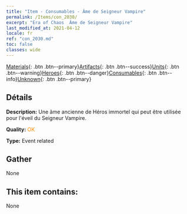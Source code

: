 ```yaml
---
title: "Item - Consumables - Âme de Seigneur Vampire"
permalink: /Items/con_2030/
excerpt: "Era of Chaos  Âme de Seigneur Vampire"
last_modified_at: 2021-04-12
locale: fr
ref: "con_2030.md"
toc: false
classes: wide
---
```

 [Materials](/fr/Items/){: .btn .btn--primary}[Artifacts](/fr/Items/Artifacts/){: .btn .btn--success}[Units](/fr/Items/Units/){: .btn .btn--warning}[Heroes](/fr/Items/Heroes/){: .btn .btn--danger}[Consumables](/fr/Items/Consumables/){: .btn .btn--info}[Unknown](/fr/Items/Unknown/){: .btn .btn--primary}

## Détails
 **Description:** Une âme ancienne de Héros immortel qui peut être utilisée pour l'éveil du Seigneur Vampire.

 **Quality:** <span style="color: #FF8C00">OK</span>

 **Type:** Event related

## Gather

  None

## This item contains:

  None


